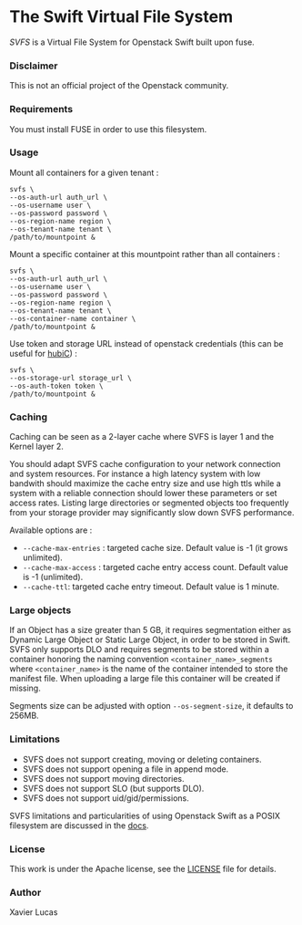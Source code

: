 # The Swift Virtual File System

*SVFS* is a Virtual File System for Openstack Swift built upon fuse.

### Disclaimer
This is not an official project of the Openstack community.


### Requirements

You must install FUSE in order to use this filesystem.

### Usage
Mount all containers for a given tenant :

```
svfs \
--os-auth-url auth_url \
--os-username user \
--os-password password \
--os-region-name region \
--os-tenant-name tenant \
/path/to/mountpoint &
```

Mount a specific container at this mountpoint rather than all containers :

```
svfs \
--os-auth-url auth_url \
--os-username user \
--os-password password \
--os-region-name region \
--os-tenant-name tenant \
--os-container-name container \
/path/to/mountpoint &
```

Use token and storage URL instead of openstack credentials (this can be useful for [hubiC](https://hubic.com)) :

```
svfs \
--os-storage-url storage_url \
--os-auth-token token \
/path/to/mountpoint &
```


### Caching

Caching can be seen as a 2-layer cache where SVFS is layer 1 and the Kernel layer 2.

You should adapt SVFS cache configuration to your network connection and system resources.
For instance a high latency system with low bandwith should maximize the cache entry size and use high ttls while a system with a reliable connection should lower these parameters or set access rates. Listing large directories or segmented objects too frequently from your storage provider may significantly slow down SVFS performance.

Available options are :
* `--cache-max-entries` : targeted cache size. Default value is -1 (it grows unlimited).
* `--cache-max-access` : targeted cache entry access count. Default value is -1 (unlimited).
* `--cache-ttl`: targeted cache entry timeout. Default value is 1 minute.


### Large objects

If an Object has a size greater than 5 GB, it requires segmentation either as Dynamic Large Object or Static Large Object, in order to be stored in Swift.
SVFS only supports DLO and requires segments to be stored within a container honoring the naming convention `<container_name>_segments` where `<container_name>` is the name of the container intended to store the manifest file. When uploading a large file this container will be created if missing.

Segments size can be adjusted with option `--os-segment-size`, it defaults to 256MB.

### Limitations
* SVFS does not support creating, moving or deleting containers.
* SVFS does not support opening a file in append mode.
* SVFS does not support moving directories.
* SVFS does not support SLO (but supports DLO).
* SVFS does not support uid/gid/permissions.

SVFS limitations and particularities of using Openstack Swift as a POSIX filesystem are discussed in the [docs](docs).

### License
This work is under the Apache license, see the [LICENSE](LICENSE) file for details.

### Author
Xavier Lucas
